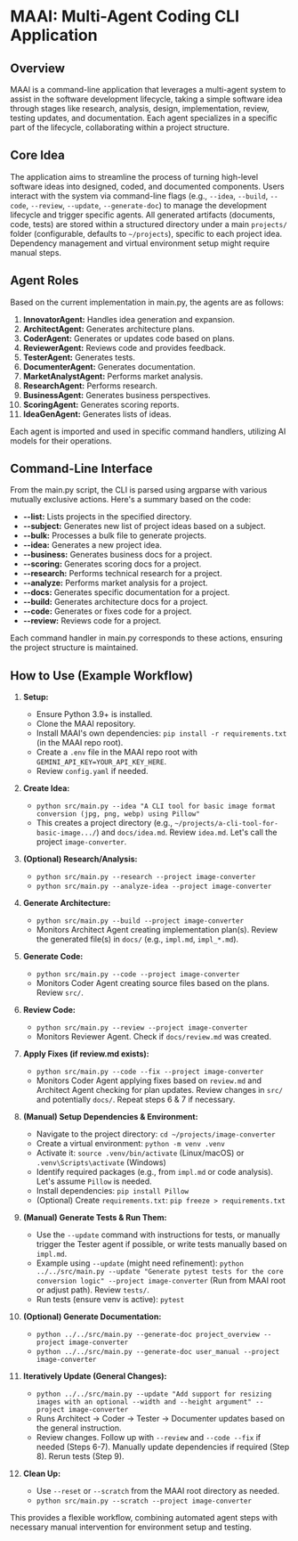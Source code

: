 # MAAI: Multi-Agent Coding CLI Application

## Overview

MAAI is a command-line application that leverages a multi-agent system to assist in the software development lifecycle, taking a simple software idea through stages like research, analysis, design, implementation, review, testing updates, and documentation. Each agent specializes in a specific part of the lifecycle, collaborating within a project structure.

## Core Idea

The application aims to streamline the process of turning high-level software ideas into designed, coded, and documented components. Users interact with the system via command-line flags (e.g., `--idea`, `--build`, `--code`, `--review`, `--update`, `--generate-doc`) to manage the development lifecycle and trigger specific agents. All generated artifacts (documents, code, tests) are stored within a structured directory under a main `projects/` folder (configurable, defaults to `~/projects`), specific to each project idea. Dependency management and virtual environment setup might require manual steps.

## Agent Roles

Based on the current implementation in main.py, the agents are as follows:

1.  **InnovatorAgent:** Handles idea generation and expansion.
2.  **ArchitectAgent:** Generates architecture plans.
3.  **CoderAgent:** Generates or updates code based on plans.
4.  **ReviewerAgent:** Reviews code and provides feedback.
5.  **TesterAgent:** Generates tests.
6.  **DocumenterAgent:** Generates documentation.
7.  **MarketAnalystAgent:** Performs market analysis.
8.  **ResearchAgent:** Performs research.
9.  **BusinessAgent:** Generates business perspectives.
10. **ScoringAgent:** Generates scoring reports.
11. **IdeaGenAgent:** Generates lists of ideas.

Each agent is imported and used in specific command handlers, utilizing AI models for their operations.

## Command-Line Interface

From the main.py script, the CLI is parsed using argparse with various mutually exclusive actions. Here's a summary based on the code:

*   **--list:** Lists projects in the specified directory.
*   **--subject:** Generates new list of project ideas based on a subject.
*   **--bulk:** Processes a bulk file to generate projects.
*   **--idea:** Generates a new project idea.
*   **--business:** Generates business docs for a project.
*   **--scoring:** Generates scoring docs for a project.
*   **--research:** Performs technical research for a project.
*   **--analyze:** Performs market analysis for a project.
*   **--docs:** Generates specific documentation for a project.
*   **--build:** Generates architecture docs for a project.
*   **--code:** Generates or fixes code for a project.
*   **--review:** Reviews code for a project.

Each command handler in main.py corresponds to these actions, ensuring the project structure is maintained.

## How to Use (Example Workflow)

1.  **Setup:**
    *   Ensure Python 3.9+ is installed.
    *   Clone the MAAI repository.
    *   Install MAAI's own dependencies: `pip install -r requirements.txt` (in the MAAI repo root).
    *   Create a `.env` file in the MAAI repo root with `GEMINI_API_KEY=YOUR_API_KEY_HERE`.
    *   Review `config.yaml` if needed.

2.  **Create Idea:**
    *   `python src/main.py --idea "A CLI tool for basic image format conversion (jpg, png, webp) using Pillow"`
    *   This creates a project directory (e.g., `~/projects/a-cli-tool-for-basic-image.../`) and `docs/idea.md`. Review `idea.md`. Let's call the project `image-converter`.

3.  **(Optional) Research/Analysis:**
    *   `python src/main.py --research --project image-converter`
    *   `python src/main.py --analyze-idea --project image-converter`

4.  **Generate Architecture:**
    *   `python src/main.py --build --project image-converter`
    *   Monitors Architect Agent creating implementation plan(s). Review the generated file(s) in `docs/` (e.g., `impl.md`, `impl_*.md`).

5.  **Generate Code:**
    *   `python src/main.py --code --project image-converter`
    *   Monitors Coder Agent creating source files based on the plans. Review `src/`.

6.  **Review Code:**
    *   `python src/main.py --review --project image-converter`
    *   Monitors Reviewer Agent. Check if `docs/review.md` was created.

7.  **Apply Fixes (if review.md exists):**
    *   `python src/main.py --code --fix --project image-converter`
    *   Monitors Coder Agent applying fixes based on `review.md` and Architect Agent checking for plan updates. Review changes in `src/` and potentially `docs/`. Repeat steps 6 & 7 if necessary.

8.  **(Manual) Setup Dependencies & Environment:**
    *   Navigate to the project directory: `cd ~/projects/image-converter`
    *   Create a virtual environment: `python -m venv .venv`
    *   Activate it: `source .venv/bin/activate` (Linux/macOS) or `.venv\Scripts\activate` (Windows)
    *   Identify required packages (e.g., from `impl.md` or code analysis). Let's assume `Pillow` is needed.
    *   Install dependencies: `pip install Pillow`
    *   (Optional) Create `requirements.txt`: `pip freeze > requirements.txt`

9.  **(Manual) Generate Tests & Run Them:**
    *   Use the `--update` command with instructions for tests, or manually trigger the Tester agent if possible, or write tests manually based on `impl.md`.
    *   Example using `--update` (might need refinement): `python ../../src/main.py --update "Generate pytest tests for the core conversion logic" --project image-converter` (Run from MAAI root or adjust path). Review `tests/`.
    *   Run tests (ensure venv is active): `pytest`

10. **(Optional) Generate Documentation:**
    *   `python ../../src/main.py --generate-doc project_overview --project image-converter`
    *   `python ../../src/main.py --generate-doc user_manual --project image-converter`

11. **Iteratively Update (General Changes):**
    *   `python ../../src/main.py --update "Add support for resizing images with an optional --width and --height argument" --project image-converter`
    *   Runs Architect -> Coder -> Tester -> Documenter updates based on the general instruction.
    *   Review changes. Follow up with `--review` and `--code --fix` if needed (Steps 6-7). Manually update dependencies if required (Step 8). Rerun tests (Step 9).

12. **Clean Up:**
    *   Use `--reset` or `--scratch` from the MAAI root directory as needed.
    *   `python src/main.py --scratch --project image-converter`

This provides a flexible workflow, combining automated agent steps with necessary manual intervention for environment setup and testing.
